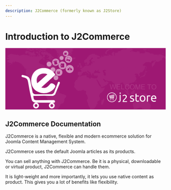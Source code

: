 ```yaml
---
description: J2Commerce (formerly known as J2Store)
---
```


# Introduction to J2Commerce

![introduction](https://raw.githubusercontent.com/j2store/doc-images/master/getting-started/Introduction/Introduction.png)

## J2Commerce Documentation <a href="#j2store-documentation" id="j2store-documentation"></a>

J2Commerce is a native, flexible and modern ecommerce solution for Joomla Content Management System.

J2Commerce uses the default Joomla articles as its products.

You can sell anything with J2Commerce. Be it is a physical, downloadable or virtual product, J2Commerce can handle them.

It is light-weight and more importantly, it lets you use native content as product. This gives you a lot of benefits like flexibility.
